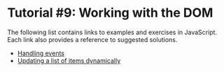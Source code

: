 # Tutorial #9: Working with the DOM

The following list contains links to examples and exercises in JavaScript. Each link also provides a reference to suggested solutions.
- [Handling events](https://jsfiddle.net/joseortiz/Lzj2etaf/)
- [Updating a list of items dynamically](https://jsfiddle.net/joseortiz/57z6fnxt/)

